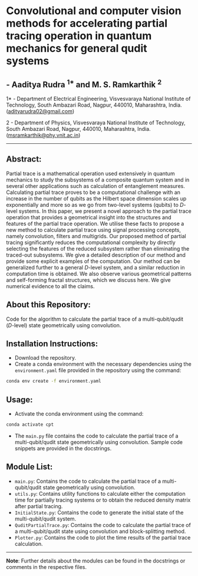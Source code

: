 # Convolutional and computer vision methods for accelerating partial tracing operation in quantum mechanics for general qudit systems

## - Aaditya Rudra $^{1*}$ and M. S. Ramkarthik $^2$

1* - Department of Electrical Engineering, Visvesvaraya National Institute of Technology, South Ambazari Road, Nagpur, 440010, Maharashtra, India. ([adityarudra02@gmail.com](mailto:adityarudra02@gmail.com))

2 - Department of Physics, Visvesvaraya National Institute of Technology, South Ambazari Road, Nagpur, 440010, Maharashtra, India. ([msramkarthik@phy.vnit.ac.in](mailto:msramkarthik@phy.vnit.ac.in))

---

## Abstract: 

Partial trace is a mathematical operation used extensively in quantum mechanics to study the subsystems of a composite quantum system and in several other applications such as calculation of entanglement measures. Calculating partial trace proves to be a computational challenge with an increase in the number of qubits as the Hilbert space dimension scales up exponentially and more so as we go from two-level systems (qubits) to $D$-level systems. In this paper, we present a novel approach to the partial trace operation that provides a geometrical insight into the structures and features of the partial trace operation. We utilise these facts to propose a new method to calculate partial trace using signal processing concepts, namely convolution, filters and multigrids. Our proposed method of partial tracing significantly reduces the computational complexity by directly selecting the features of the reduced subsystem rather than eliminating the traced-out subsystems. We give a detailed description of our method and provide some explicit examples of the computation. Our method can be generalized further to a general $D$-level system, and a similar reduction in computation time is obtained. We also observe various geometrical patterns and self-forming fractal structures, which we discuss here. We give numerical evidence to all the claims.


## About this Repository:

Code for the algorithm to calculate the partial trace of a multi-qubit/qudit ($D$-level) state geometrically using convolution. 

## Installation Instructions:

* Download the repository.
* Create a conda environment with the necessary dependencies using the `environment.yaml` file provided in the repository using the command:

```bash
conda env create -f environment.yaml
```

## Usage:

* Activate the conda environment using the command:

```bash
conda activate cpt
```

* The `main.py` file contains the code to calculate the partial trace of a multi-qubit/qudit state geometrically using convolution. Sample code snippets are provided in the docstrings.

## Module List:

* `main.py`: Contains the code to calculate the partial trace of a multi-qubit/qudit state geometrically using convolution.
* `utils.py`: Contains utility functions to calculate either the computation time for partially tracing systems or to obtain the reduced density matrix after partial tracing.
* `InitialState.py`: Contains the code to generate the initial state of the multi-qubit/qudit system.
* `QuditPartialTrace.py`: Contains the code to calculate the partial trace of a multi-qubit/qudit state using convolution and block-splitting method.
* `Plotter.py`: Contains the code to plot the time results of the partial trace calculation.

***

**Note**: Further details about the modules can be found in the docstrings or comments in the respective files.